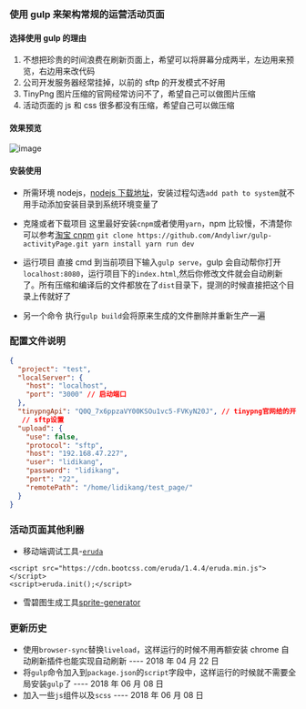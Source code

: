 ### 使用 gulp 来架构常规的运营活动页面

#### 选择使用 gulp 的理由

1.  不想把珍贵的时间浪费在刷新页面上，希望可以将屏幕分成两半，左边用来预览，右边用来改代码
2.  公司开发服务器经常挂掉，以前的 sftp 的开发模式不好用
3.  TinyPng 图片压缩的官网经常访问不了，希望自己可以做图片压缩
4.  活动页面的 js 和 css 很多都没有压缩，希望自己可以做压缩

#### 效果预览

![image](https://olpkwt43d.qnssl.com/myapp/livereload.gif)

#### 安装使用

- 所需环境 nodejs，[nodejs 下载地址](https://pan.baidu.com/s/1geLgpqz)，安装过程勾选`add path to system`就不用手动添加安装目录到系统环境变量了

- 克隆或者下载项目
  这里最好安装`cnpm`或者使用`yarn`，npm 比较慢，不清楚你可以参考[淘宝 cnpm](http://npm.taobao.org/)
  `git clone https://github.com/Andyliwr/gulp-activityPage.git yarn install yarn run dev`
- 运行项目
  直接 cmd 到当前项目下输入`gulp serve`，gulp 会自动帮你打开`localhost:8080`，运行项目下的`index.html`,然后你修改文件就会自动刷新了。所有压缩和编译后的文件都放在了`dist`目录下，提测的时候直接把这个目录上传就好了

- 另一个命令
  执行`gulp build`会将原来生成的文件删除并重新生产一遍

### 配置文件说明

```json
{
  "project": "test",
  "localServer": {
    "host": "localhost",
    "port": "3000" // 启动端口
  },
  "tinypngApi": "Q0Q_7x6ppzaVY00KSOu1vc5-FVKyN20J", // tinypng官网给的开发秘钥
   // sftp设置
  "upload": {
    "use": false,
    "protocol": "sftp",
    "host": "192.168.47.227",
    "user": "lidikang",
    "password": "lidikang",
    "port": "22",
    "remotePath": "/home/lidikang/test_page/"
  }
}
```

### 活动页面其他利器

- 移动端调试工具-[`eruda`](https://eruda.liriliri.io/)

```
<script src="https://cdn.bootcss.com/eruda/1.4.4/eruda.min.js"></script>
<script>eruda.init();</script>
```

- 雪碧图生成工具[sprite-generator](https://www.toptal.com/developers/css/sprite-generator)

### 更新历史

- 使用`browser-sync`替换`liveload`，这样运行的时候不用再额安装 chrome 自动刷新插件也能实现自动刷新 ---- 2018 年 04 月 22 日
- 将`gulp`命令加入到`package.json`的`script`字段中，这样运行的时候就不需要全局安装`gulp`了 ---- 2018 年 06 月 08 日
- 加入一些`js`组件以及`scss` ---- 2018 年 06 月 08 日